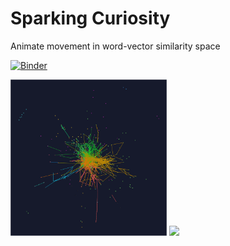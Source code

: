 # Sparking Curiosity
Animate movement in word-vector similarity space

[![Binder](https://mybinder.org/badge_logo.svg)](https://mybinder.org/v2/gh/dalejn/sparkingCuriosity/HEAD?urlpath=/tree/)

<img src="img/repo_pic1.gif" width="250"/> <img src="img/repo_pic2.gif" width="250"/> 